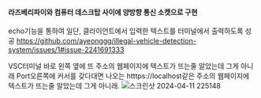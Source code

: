 
 #### 라즈베리파이와 컴퓨터 데스크탑 사이에 양방향 통신 소켓으로 구현

echo기능을 통하여 일단, 클라이언트에서 입력한 텍스트를 터미널에서 출력하도록 성공
https://github.com/ayeonggg/illegal-vehicle-detection-system/issues/1#issue-2241691333

VSC터미널 바로 왼쪽 옆에 뜨 주소의 웹페이지에 텍스트가 뜨는줄 알았는데 그게 아니래 Port오른쪽에 커서를 갖다대면 나오는 htttps://localhost같은 주소의 웹페이지에 텍스트가 뜨는줄 알았는데 그게 아니래.
![스크린샷 2024-04-11 225148](https://github.com/ayeonggg/illegal-vehicle-detection-system/assets/101121988/17767af2-3876-4ce7-a68f-e960bd2adcb7)

